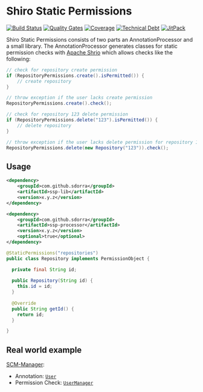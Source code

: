 # Shiro Static Permissions
[![Build Status](https://travis-ci.org/sdorra/shiro-static-permissions.svg?branch=master)](https://travis-ci.org/sdorra/shiro-static-permissions)
[![Quality Gates](https://sonarcloud.io/api/project_badges/measure?project=com.github.sdorra%3Assp&metric=alert_status)](https://sonarcloud.io/dashboard?id=com.github.sdorra%3Assp)
[![Coverage](https://sonarcloud.io/api/project_badges/measure?project=com.github.sdorra%3Assp&metric=coverage)](https://sonarcloud.io/dashboard?id=com.github.sdorra%3Assp)
[![Technical Debt](https://sonarcloud.io/api/project_badges/measure?project=com.github.sdorra%3Assp&metric=sqale_index)](https://sonarcloud.io/dashboard?id=com.github.sdorra%3Assp)
[![JitPack](https://www.jitpack.io/v/sdorra/shiro-static-permissions.svg)](https://www.jitpack.io/#sdorra/shiro-static-permissions)

Shiro Static Permissions consists of two parts an AnnotationProcessor and a small library.
The AnnotationProcessor generates classes for static permission checks with [Apache Shrio](http://shiro.apache.org/)
which allows checks like the following:

```java
// check for repository create permission
if (RepositoryPermissions.create().isPermitted()) {
    // create repository
}

// throw exception if the user lacks create permission
RepositoryPermissions.create().check();

// check for repository 123 delete permission
if (RepositoryPermissions.delete("123").isPermitted()) {
    // delete repository
}

// throw exception if the user lacks delete permission for repository 123
RepositoryPermissions.delete(new Repository("123")).check();
```

## Usage

```xml
<dependency>
    <groupId>com.github.sdorra</groupId>
    <artifactId>ssp-lib</artifactId>
    <version>x.y.z</version>
</dependency>

<dependency>
    <groupId>com.github.sdorra</groupId>
    <artifactId>ssp-processor</artifactId>
    <version>x.y.z</version>
    <optional>true</optional>
</dependency>
```

```java
@StaticPermissions("repositories")
public class Repository implements PermissionObject {

  private final String id;
  
  public Repository(String id) {
    this.id = id;
  }
  
  @Override
  public String getId() {
    return id;
  }

}
```

## Real world example

[SCM-Manager](https://scm-manager.org):

* Annotation: [`User`](https://github.com/scm-manager/scm-manager/blob/3f018c22557eb2e7804f0c4e9100121992b760b2/scm-core/src/main/java/sonia/scm/user/User.java#L51)
* Permission Check: [`UserManager`](https://github.com/scm-manager/scm-manager/blob/3f018c22557eb2e7804f0c4e9100121992b760b2/scm-webapp/src/main/java/sonia/scm/user/DefaultUserManager.java#L250)
